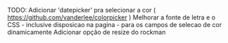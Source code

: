 TODO:
Adicionar 'datepicker' pra selecionar a cor ( https://github.com/vanderlee/colorpicker )
Melhorar a fonte de letra e o CSS - inclusive disposicao na pagina - para os campos de selecao de cor dinamicamente
Adicionar opção de resize do rockman